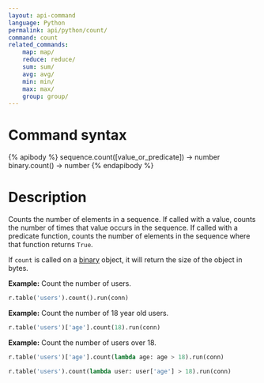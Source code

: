 ```yaml
---
layout: api-command
language: Python
permalink: api/python/count/
command: count
related_commands:
    map: map/
    reduce: reduce/
    sum: sum/
    avg: avg/
    min: min/
    max: max/
    group: group/
---
```


# Command syntax #

{% apibody %}
sequence.count([value_or_predicate]) &rarr; number
binary.count() &rarr; number
{% endapibody %}

# Description #

Counts the number of elements in a sequence.  If called with a value,
counts the number of times that value occurs in the sequence.  If
called with a predicate function, counts the number of elements in the
sequence where that function returns `True`.

If `count` is called on a [binary](/api/python/binary) object, it will return the size of the object in bytes.

__Example:__ Count the number of users.

```py
r.table('users').count().run(conn)
```

__Example:__ Count the number of 18 year old users.

```py
r.table('users')['age'].count(18).run(conn)
```

__Example:__ Count the number of users over 18.

```py
r.table('users')['age'].count(lambda age: age > 18).run(conn)
```

```py
r.table('users').count(lambda user: user['age'] > 18).run(conn)
```
